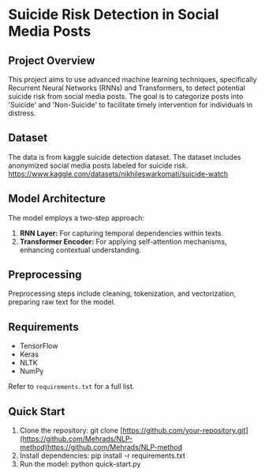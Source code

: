 # Suicide Risk Detection in Social Media Posts

## Project Overview
This project aims to use advanced machine learning techniques, specifically Recurrent Neural Networks (RNNs) and Transformers, to detect potential suicide risk from social media posts. The goal is to categorize posts into 'Suicide' and 'Non-Suicide' to facilitate timely intervention for individuals in distress.

## Dataset
The data is from kaggle suicide detection dataset. The dataset includes anonymized social media posts labeled for suicide risk. https://www.kaggle.com/datasets/nikhileswarkomati/suicide-watch

## Model Architecture
The model employs a two-step approach:
1. **RNN Layer:** For capturing temporal dependencies within texts.
2. **Transformer Encoder:** For applying self-attention mechanisms, enhancing contextual understanding.

## Preprocessing
Preprocessing steps include cleaning, tokenization, and vectorization, preparing raw text for the model.

## Requirements
- TensorFlow
- Keras
- NLTK
- NumPy

Refer to `requirements.txt` for a full list.

## Quick Start
1. Clone the repository: git clone [https://github.com/your-repository.git](https://github.com/Mehrads/NLP-method)https://github.com/Mehrads/NLP-method
2. Install dependencies: pip install -r requirements.txt
3. Run the model: python quick-start.py





